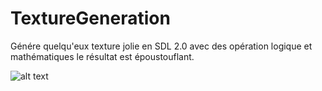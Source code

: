 # TextureGeneration
Génére quelqu'eux texture jolie en SDL 2.0 avec des opération logique et mathématiques le résultat est époustouflant.


![alt text](https://gifyu.com/image/3ZA1) 
